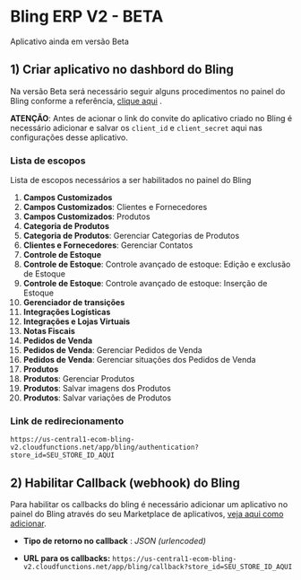 # Bling ERP V2 - BETA

Aplicativo ainda em versão Beta

## 1) Criar aplicativo no dashbord do Bling

Na versão Beta será necessário seguir alguns procedimentos no painel do Bling conforme a referência, 
<a href="https://developer.bling.com.br/aplicativos#introdu%C3%A7%C3%A3o" target="_blank">clique aqui</a>
.

**ATENÇÃO**:  Antes de acionar o link do convite do aplicativo criado no Bling é necessário adicionar  e salvar os `client_id` e `client_secret` aqui nas configurações desse aplicativo.

### Lista de escopos

Lista de escopos necessários a ser habilitados no painel do Bling

1) **Campos Customizados**
1) **Campos Customizados**: Clientes e Fornecedores
1) **Campos Customizados**: Produtos
1) **Categoria de Produtos**
1) **Categoria de Produtos**: Gerenciar Categorias de Produtos
1) **Clientes e Fornecedores**: Gerenciar Contatos
1) **Controle de Estoque**
1) **Controle de Estoque**: Controle avançado de estoque: Edição e exclusão de Estoque
1) **Controle de Estoque**: Controle avançado de estoque: Inserção de Estoque
1) **Gerenciador de transições**
1) **Integrações Logísticas**
1) **Integrações e Lojas Virtuais**
1) **Notas Fiscais**
1) **Pedidos de Venda**
1) **Pedidos de Venda**: Gerenciar Pedidos de Venda
1) **Pedidos de Venda**: Gerenciar situações dos Pedidos de Venda
1) **Produtos**
1) **Produtos**: Gerenciar Produtos
1) **Produtos**: Salvar imagens dos Produtos
1) **Produtos**: Salvar variações de Produtos

### Link de redirecionamento

```https://us-central1-ecom-bling-v2.cloudfunctions.net/app/bling/authentication?store_id=SEU_STORE_ID_AQUI```

## 2) Habilitar Callback (webhook) do Bling

Para habilitar os callbacks do bling é necessário adicionar um aplicativo no painel do Bling através do seu Marketplace de aplicativos,
<a href="https://ajuda.bling.com.br/hc/pt-br/articles/360047064713-Callback-de-altera%C3%A7%C3%A3o-de-situa%C3%A7%C3%A3o" target="_blank">veja aqui como adicionar</a>.


* **Tipo de retorno no callback** : _JSON (urlencoded)_

* **URL para os callbacks:** ```https://us-central1-ecom-bling-v2.cloudfunctions.net/app/bling/callback?store_id=SEU_STORE_ID_AQUI```
